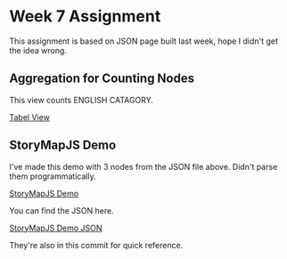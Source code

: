 # Week 7 Assignment
This assignment is based on JSON page built last week, hope I didn't get the idea wrong.
## Aggregation for Counting Nodes
This view counts ENGLISH CATAGORY.

[Tabel View](http://dev-comm5961-hu.pantheonsite.io/primary-school-catagory-table)
## StoryMapJS Demo
I've made this demo with 3 nodes from the JSON file above. Didn't parse them programmatically.

[StoryMapJS Demo](http://dev-comm5961-hu.pantheonsite.io/StoryMapJSDemo/storymap.html)

You can find the JSON here.

[StoryMapJS Demo JSON](http://dev-comm5961-hu.pantheonsite.io/StoryMapJSDemo/storymap.json)

They're also in this commit for quick reference.